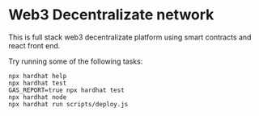 # Web3 Decentralizate network

This is full stack web3 decentralizate platform using smart contracts and react front end. 

Try running some of the following tasks:

```shell
npx hardhat help
npx hardhat test
GAS_REPORT=true npx hardhat test
npx hardhat node
npx hardhat run scripts/deploy.js
```

